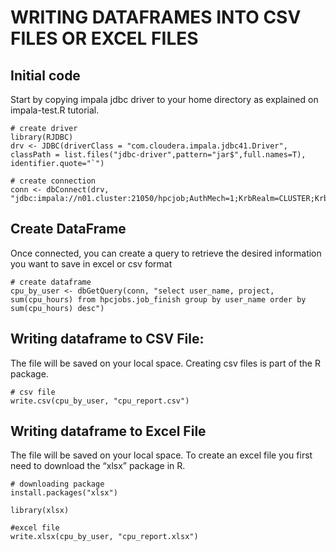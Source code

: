 # WRITING DATAFRAMES INTO CSV FILES OR EXCEL FILES

## Initial code

Start by copying impala jdbc driver to your home directory as explained on impala-test.R tutorial.

```
# create driver
library(RJDBC)
drv <- JDBC(driverClass = "com.cloudera.impala.jdbc41.Driver", classPath = list.files("jdbc-driver",pattern="jar$",full.names=T), identifier.quote="`")

# create connection
conn <- dbConnect(drv, "jdbc:impala://n01.cluster:21050/hpcjob;AuthMech=1;KrbRealm=CLUSTER;KrbHostFQDN=n01.cluster;KrbServiceName=impala")

```

## Create DataFrame

Once connected, you can create a query to retrieve the desired information you want to save in excel or csv format

```
# create dataframe
cpu_by_user <- dbGetQuery(conn, "select user_name, project, sum(cpu_hours) from hpcjobs.job_finish group by user_name order by sum(cpu_hours) desc")
```

## Writing dataframe to CSV File: 

The file will be saved on your local space. Creating csv files is part of the R package.
```
# csv file
write.csv(cpu_by_user, "cpu_report.csv")
```

## Writing dataframe to Excel File

The file will be saved on your local space. To create an excel file you first need to download the “xlsx” package in R.
```
# downloading package
install.packages("xlsx")

library(xlsx)

#excel file
write.xlsx(cpu_by_user, "cpu_report.xlsx")
```
